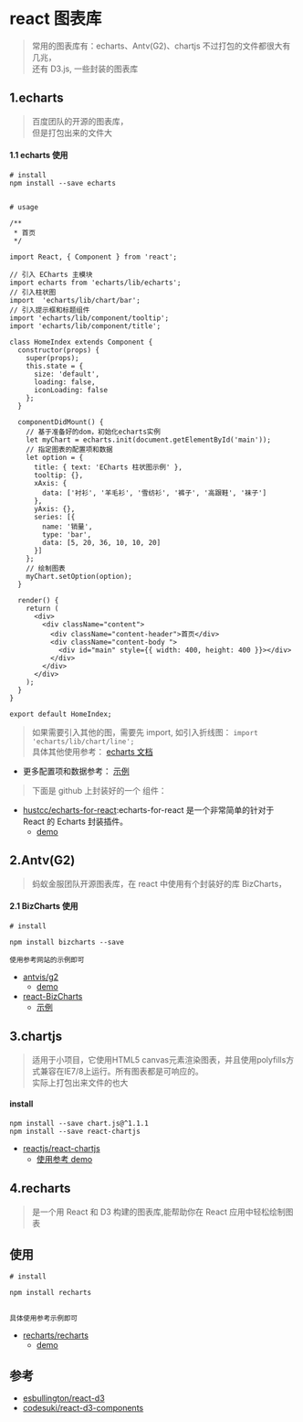 # react 图表库

>常用的图表库有：echarts、Antv(G2)、chartjs 不过打包的文件都很大有 几兆，  
还有 D3.js, 一些封装的图表库


## 1.echarts
> 百度团队的开源的图表库，  
但是打包出来的文件大



#### 1.1 echarts 使用

```
# install
npm install --save echarts


# usage

/**
 * 首页
 */

import React, { Component } from 'react';

// 引入 ECharts 主模块
import echarts from 'echarts/lib/echarts';
// 引入柱状图
import  'echarts/lib/chart/bar';
// 引入提示框和标题组件
import 'echarts/lib/component/tooltip';
import 'echarts/lib/component/title';

class HomeIndex extends Component {
  constructor(props) {
    super(props);
    this.state = {
      size: 'default',
      loading: false,
      iconLoading: false
    };
  }

  componentDidMount() {
    // 基于准备好的dom，初始化echarts实例
    let myChart = echarts.init(document.getElementById('main'));
    // 指定图表的配置项和数据
    let option = {
      title: { text: 'ECharts 柱状图示例' },
      tooltip: {},
      xAxis: {
        data: ['衬衫', '羊毛衫', '雪纺衫', '裤子', '高跟鞋', '袜子']
      },
      yAxis: {},
      series: [{
        name: '销量',
        type: 'bar',
        data: [5, 20, 36, 10, 10, 20]
      }]
    };
    // 绘制图表
    myChart.setOption(option);
  }

  render() {
    return (
      <div>
        <div className="content">
          <div className="content-header">首页</div>
          <div className="content-body ">
            <div id="main" style={{ width: 400, height: 400 }}></div>
          </div>
        </div>
      </div>
    );
  }
}

export default HomeIndex;

```
>如果需要引入其他的图，需要先 import, 如引入折线图： `import  'echarts/lib/chart/line';`    
具体其他使用参考： [echarts 文档](https://echarts.baidu.com/tutorial.html#5%20%E5%88%86%E9%92%9F%E4%B8%8A%E6%89%8B%20ECharts)  
- 更多配置项和数据参考： [示例](https://echarts.baidu.com/examples/)

>下面是 github 上封装好的一个 组件：

- [hustcc/echarts-for-react](https://github.com/hustcc/echarts-for-react):echarts-for-react 是一个非常简单的针对于 React 的 Echarts 封装插件。
  - [demo](https://git.hust.cc/echarts-for-react/#/?_k=d82r19)


## 2.Antv(G2)

>蚂蚁金服团队开源图表库，在 react 中使用有个封装好的库 BizCharts，

#### 2.1 BizCharts 使用

```
# install

npm install bizcharts --save

使用参考网站的示例即可
```


- [antvis/g2](https://github.com/antvis/g2)
  - [demo](https://antv.alipay.com/zh-cn/g2/3.x/demo/index.html)
- [react-BizCharts](https://github.com/alibaba/BizCharts)
  - [示例](https://bizcharts.net/products/bizCharts/demo/detail?id=line-basic&selectedKey=%E6%8A%98%E7%BA%BF%E5%9B%BE)


## 3.chartjs

>适用于小项目，它使用HTML5 canvas元素渲染图表，并且使用polyfills方式兼容在IE7/8上运行。所有图表都是可响应的。  
实际上打包出来文件的也大

#### install 

```
npm install --save chart.js@^1.1.1
npm install --save react-chartjs

```


- [reactjs/react-chartjs](https://github.com/reactjs/react-chartjs)
  - [使用参考 demo](https://www.jianshu.com/p/a1e2397ca508)



## 4.recharts

>是一个用 React 和 D3 构建的图表库,能帮助你在 React 应用中轻松绘制图表

## 使用

```
# install

npm install recharts


具体使用参考示例即可 
```

- [recharts/recharts](https://github.com/recharts/recharts)
  - [demo](http://recharts.org/en-US/examples)





## 参考
- [esbullington/react-d3](https://github.com/esbullington/react-d3)
- [codesuki/react-d3-components](https://github.com/codesuki/react-d3-components)